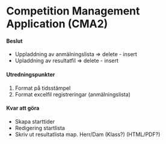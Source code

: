 # Competition Management Application (CMA2)

#### Beslut
- Uppladdning av anmälningslista => delete - insert
- Upladdning av resultatfil => delete - insert

#### Utredningspunkter
1. Format på tidsstämpel
2. Format excelfil registreringar (anmälningslista)

#### Kvar att göra
- Skapa starttider
- Redigering startlista
- Skriv ut resultatlista map. Herr/Dam (Klass?) (HTML/PDF?)


